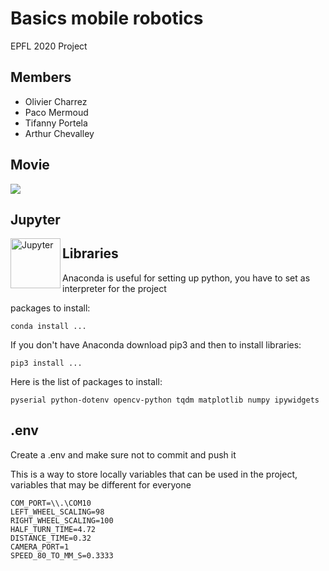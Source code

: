 # Basics mobile robotics

EPFL 2020 Project

## Members

* Olivier Charrez
* Paco Mermoud
* Tifanny Portela
* Arthur Chevalley

## Movie

![](./gif/video.gif)
    
## Jupyter

[<img align="left" alt="Jupyter" width="80px" src="https://upload.wikimedia.org/wikipedia/commons/thumb/3/38/Jupyter_logo.svg/800px-Jupyter_logo.svg.png" />][jupyter]
    
## Libraries

Anaconda is useful for setting up python, you have to set as interpreter for the project

packages to install:
    
    conda install ...
    
If you don't have Anaconda download pip3 and then to install libraries:

    pip3 install ...
    
Here is the list of packages to install:

    pyserial python-dotenv opencv-python tqdm matplotlib numpy ipywidgets
    
## .env

Create a .env and make sure not to commit and push it

This is a way to store locally variables that can be used in the project, variables that may be different for everyone

    COM_PORT=\\.\COM10
    LEFT_WHEEL_SCALING=98
    RIGHT_WHEEL_SCALING=100
    HALF_TURN_TIME=4.72
    DISTANCE_TIME=0.32
    CAMERA_PORT=1
    SPEED_80_TO_MM_S=0.3333


[jupyter]: https://github.com/KookaS/basics-mobile-robotics/tree/master/jupyter/repport_robotic_project.ipynb